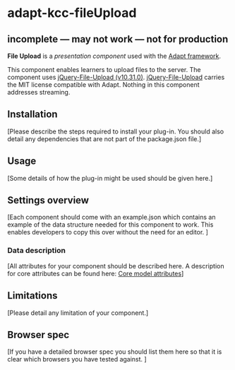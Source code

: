 # adapt-kcc-fileUpload

## incomplete &mdash; may not work &mdash; not for production

**File Upload** is a *presentation component* used with the [Adapt framework](https://github.com/adaptlearning/adapt_framework). 

This component enables learners to upload files to the server. The component uses [jQuery-File-Upload (v10.31.0)](https://blueimp.github.io/jQuery-File-Upload/). [jQuery-File-Upload](https://github.com/blueimp/jQuery-File-Upload/blob/master/LICENSE.txt) carries the MIT license compatible with Adapt. Nothing in this component addresses streaming.

## Installation

[Please describe the steps required to install your plug-in. You should also detail any dependencies that are not part of the package.json file.]


## Usage

[Some details of how the plug-in might be used should be given here.]


## Settings overview

[Each component should come with an example.json which contains an example of the data structure needed for this component to work. This enables developers to copy this over without the need for an editor. ]

### Data description

[All attributes for your component should be described here. A description for core attributes can be found here: [Core model attributes](https://github.com/adaptlearning/adapt_framework/wiki/Core-model-attributes)]

## Limitations

[Please detail any limitation of your component.]

## Browser spec

[If you have a detailed browser spec you should list them here so that it is clear which browsers you have tested against. ]
